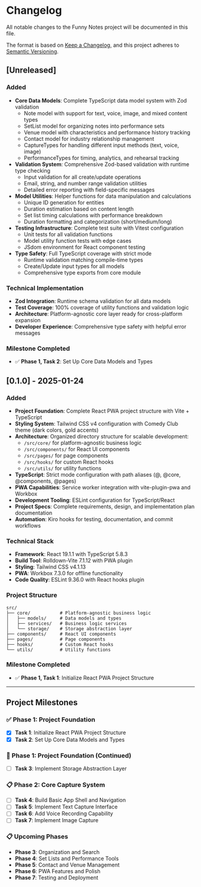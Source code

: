 # Changelog

All notable changes to the Funny Notes project will be documented in this file.

The format is based on [Keep a Changelog](https://keepachangelog.com/en/1.0.0/),
and this project adheres to [Semantic Versioning](https://semver.org/spec/v2.0.0.html).

## [Unreleased]

### Added
- **Core Data Models**: Complete TypeScript data model system with Zod validation
  - Note model with support for text, voice, image, and mixed content types
  - SetList model for organizing notes into performance sets
  - Venue model with characteristics and performance history tracking
  - Contact model for industry relationship management
  - CaptureTypes for handling different input methods (text, voice, image)
  - PerformanceTypes for timing, analytics, and rehearsal tracking
- **Validation System**: Comprehensive Zod-based validation with runtime type checking
  - Input validation for all create/update operations
  - Email, string, and number range validation utilities
  - Detailed error reporting with field-specific messages
- **Model Utilities**: Helper functions for data manipulation and calculations
  - Unique ID generation for entities
  - Duration estimation based on content length
  - Set list timing calculations with performance breakdown
  - Duration formatting and categorization (short/medium/long)
- **Testing Infrastructure**: Complete test suite with Vitest configuration
  - Unit tests for all validation functions
  - Model utility function tests with edge cases
  - JSdom environment for React component testing
- **Type Safety**: Full TypeScript coverage with strict mode
  - Runtime validation matching compile-time types
  - Create/Update input types for all models
  - Comprehensive type exports from core module

### Technical Implementation
- **Zod Integration**: Runtime schema validation for all data models
- **Test Coverage**: 100% coverage of utility functions and validation logic
- **Architecture**: Platform-agnostic core layer ready for cross-platform expansion
- **Developer Experience**: Comprehensive type safety with helpful error messages

### Milestone Completed
- ✅ **Phase 1, Task 2**: Set Up Core Data Models and Types

## [0.1.0] - 2025-01-24

### Added
- **Project Foundation**: Complete React PWA project structure with Vite + TypeScript
- **Styling System**: Tailwind CSS v4 configuration with Comedy Club theme (dark colors, gold accents)
- **Architecture**: Organized directory structure for scalable development:
  - `/src/core/` for platform-agnostic business logic
  - `/src/components/` for React UI components  
  - `/src/pages/` for page components
  - `/src/hooks/` for custom React hooks
  - `/src/utils/` for utility functions
- **TypeScript**: Strict mode configuration with path aliases (@, @core, @components, @pages)
- **PWA Capabilities**: Service worker integration with vite-plugin-pwa and Workbox
- **Development Tooling**: ESLint configuration for TypeScript/React
- **Project Specs**: Complete requirements, design, and implementation plan documentation
- **Automation**: Kiro hooks for testing, documentation, and commit workflows

### Technical Stack
- **Framework**: React 19.1.1 with TypeScript 5.8.3
- **Build Tool**: Rolldown-Vite 7.1.12 with PWA plugin
- **Styling**: Tailwind CSS v4.1.13
- **PWA**: Workbox 7.3.0 for offline functionality
- **Code Quality**: ESLint 9.36.0 with React hooks plugin

### Project Structure
```
src/
├── core/           # Platform-agnostic business logic
│   ├── models/     # Data models and types
│   ├── services/   # Business logic services
│   └── storage/    # Storage abstraction layer
├── components/     # React UI components
├── pages/          # Page components
├── hooks/          # Custom React hooks
└── utils/          # Utility functions
```

### Milestone Completed
- ✅ **Phase 1, Task 1**: Initialize React PWA Project Structure

---

## Project Milestones

### ✅ Phase 1: Project Foundation
- [x] **Task 1**: Initialize React PWA Project Structure
- [x] **Task 2**: Set Up Core Data Models and Types

### 🔄 Phase 1: Project Foundation (Continued)
- [ ] **Task 3**: Implement Storage Abstraction Layer

### 📋 Phase 2: Core Capture System
- [ ] **Task 4**: Build Basic App Shell and Navigation
- [ ] **Task 5**: Implement Text Capture Interface
- [ ] **Task 6**: Add Voice Recording Capability
- [ ] **Task 7**: Implement Image Capture

### 📋 Upcoming Phases
- **Phase 3**: Organization and Search
- **Phase 4**: Set Lists and Performance Tools
- **Phase 5**: Contact and Venue Management
- **Phase 6**: PWA Features and Polish
- **Phase 7**: Testing and Deployment